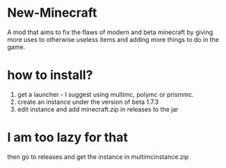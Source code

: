 # New-Minecraft
A mod that aims to fix the flaws of modern and beta minecraft by giving more uses to otherwise useless items and adding more things to do in the game.

# how to install?
1) get a launcher - I suggest using multimc, polymc or prismmc.
2) create an instance under the version of beta 1.7.3
3) edit instance and add minecraft.zip in releases to the jar

# I am too lazy for that
then go to releases and get the instance in multimcinstance.zip

